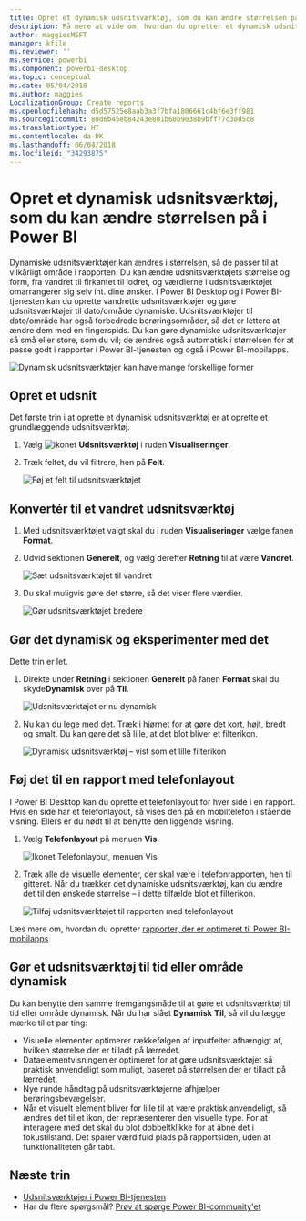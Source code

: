 ```yaml
---
title: Opret et dynamisk udsnitsværktøj, som du kan ændre størrelsen på i Power BI
description: Få mere at vide om, hvordan du opretter et dynamisk udsnitsværktøj, du kan ændre størrelsen på, så det passer til din rapport
author: maggiesMSFT
manager: kfile
ms.reviewer: ''
ms.service: powerbi
ms.component: powerbi-desktop
ms.topic: conceptual
ms.date: 05/04/2018
ms.author: maggies
LocalizationGroup: Create reports
ms.openlocfilehash: d5d57525e8aab3a3f7bfa1806661c4bf6e3ff981
ms.sourcegitcommit: 80d6b45eb84243e801b60b9038b9bff77c30d5c8
ms.translationtype: HT
ms.contentlocale: da-DK
ms.lasthandoff: 06/04/2018
ms.locfileid: "34293875"
---
```

# <a name="create-a-responsive-slicer-you-can-resize-in-power-bi"></a>Opret et dynamisk udsnitsværktøj, som du kan ændre størrelsen på i Power BI

Dynamiske udsnitsværktøjer kan ændres i størrelsen, så de passer til at vilkårligt område i rapporten. Du kan ændre udsnitsværktøjets størrelse og form, fra vandret til firkantet til lodret, og værdierne i udsnitsværktøjet omarrangerer sig selv iht. dine ønsker. I Power BI Desktop og i Power BI-tjenesten kan du oprette vandrette udsnitsværktøjer og gøre udsnitsværktøjer til dato/område dynamiske. Udsnitsværktøjer til dato/område har også forbedrede berøringsområder, så det er lettere at ændre dem med en fingerspids. Du kan gøre dynamiske udsnitsværktøjer så små eller store, som du vil; de ændres også automatisk i størrelsen for at passe godt i rapporter i Power BI-tjenesten og også i Power BI-mobilapps. 

![Dynamisk udsnitsværktøjer kan have mange forskellige former](media/power-bi-slicer-filter-responsive/power-bi-slicer-filter-responsive-0-slicer.gif)

## <a name="create-a-slicer"></a>Opret et udsnit

Det første trin i at oprette et dynamisk udsnitsværktøj er at oprette et grundlæggende udsnitsværktøj. 

1. Vælg ![ikonet](media/power-bi-slicer-filter-responsive/power-bi-slicer-filter-responsive-0-slicer-icon.png) **Udsnitsværktøj** i ruden **Visualiseringer**.
2. Træk feltet, du vil filtrere, hen på **Felt**.

    ![Føj et felt til udsnitsværktøjet](media/power-bi-slicer-filter-responsive/power-bi-slicer-filter-responsive-1-create.png)

## <a name="convert-to-a-horizontal-slicer"></a>Konvertér til et vandret udsnitsværktøj

1. Med udsnitsværktøjet valgt skal du i ruden **Visualiseringer** vælge fanen **Format**.
2. Udvid sektionen **Generelt**, og vælg derefter **Retning** til at være **Vandret**.

    ![Sæt udsnitsværktøjet til vandret](media/power-bi-slicer-filter-responsive/power-bi-slicer-filter-responsive-2-horizontal.png) 

1.  Du skal muligvis gøre det større, så det viser flere værdier.

     ![Gør udsnitsværktøjet bredere](media/power-bi-slicer-filter-responsive/power-bi-slicer-filter-responsive-3-wider.png)

## <a name="make-it-responsive-and-experiment-with-it"></a>Gør det dynamisk og eksperimenter med det

Dette trin er let. 

1. Direkte under **Retning** i sektionen **Generelt** på fanen **Format** skal du skyde**Dynamisk** over på **Til**.  

    ![Udsnitsværktøjet er nu dynamisk](media/power-bi-slicer-filter-responsive/power-bi-slicer-filter-responsive-4-responsive-on.png)

1. Nu kan du lege med det. Træk i hjørnet for at gøre det kort, højt, bredt og smalt. Du kan gøre det så lille, at det blot bliver et filterikon.

    ![Dynamisk udsnitsværktøj – vist som et lille filterikon](media/power-bi-slicer-filter-responsive/power-bi-slicer-filter-responsive-5-mini-icon.png)

## <a name="add-it-to-a-phone-report-layout"></a>Føj det til en rapport med telefonlayout

I Power BI Desktop kan du oprette et telefonlayout for hver side i en rapport. Hvis en side har et telefonlayout, så vises den på en mobiltelefon i stående visning. Ellers er du nødt til at benytte den liggende visning. 

1. Vælg **Telefonlayout** på menuen **Vis**.

     ![Ikonet Telefonlayout, menuen Vis](media/power-bi-slicer-filter-responsive/power-bi-slicer-filter-responsive-6-phone-layout-button.png)
    
1. Træk alle de visuelle elementer, der skal være i telefonrapporten, hen til gitteret. Når du trækker det dynamiske udsnitsværktøj, kan du ændre det til den ønskede størrelse – i dette tilfælde blot et filterikon.

    ![Tilføj udsnitsværktøjet til rapporten med telefonlayout](media/power-bi-slicer-filter-responsive/power-bi-slicer-filter-responsive-7-phone-slicer-icon.png)

Læs mere om, hvordan du opretter [rapporter, der er optimeret til Power BI-mobilapps](desktop-create-phone-report.md).

## <a name="make-a-time-or-range-slicer-responsive"></a>Gør et udsnitsværktøj til tid eller område dynamisk

Du kan benytte den samme fremgangsmåde til at gøre et udsnitsværktøj til tid eller område dynamisk. Når du har slået **Dynamisk** **Til**, så vil du lægge mærke til et par ting:

- Visuelle elementer optimerer rækkefølgen af inputfelter afhængigt af, hvilken størrelse der er tilladt på lærredet. 
- Dataelementvisningen er optimeret for at gøre udsnitsværktøjet så praktisk anvendeligt som muligt, baseret på størrelsen der er tilladt på lærredet. 
- Nye runde håndtag på udsnitsværktøjerne afhjælper berøringsbevægelser. 
- Når et visuelt element bliver for lille til at være praktisk anvendeligt, så ændres det til et ikon, der repræsenterer den visuelle type. For at interagere med det skal du blot dobbeltklikke for at åbne det i fokustilstand. Det sparer værdifuld plads på rapportsiden, uden at funktionaliteten går tabt.

## <a name="next-steps"></a>Næste trin

- [Udsnitsværktøjer i Power BI-tjenesten](power-bi-visualization-slicers.md)
- Har du flere spørgsmål? [Prøv at spørge Power BI-community'et](http://community.powerbi.com/)
